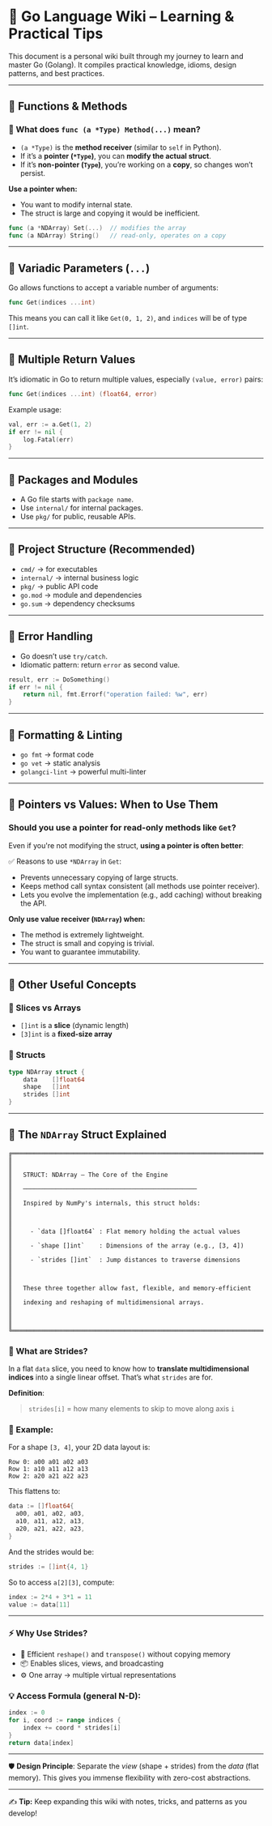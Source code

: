 # 📘 Go Language Wiki – Learning & Practical Tips

This document is a personal wiki built through my journey to learn and master Go (Golang). It compiles practical knowledge, idioms, design patterns, and best practices.

---

## 🔹 Functions & Methods

### 🧠 What does `func (a *Type) Method(...)` mean?

- `(a *Type)` is the **method receiver** (similar to `self` in Python).
- If it’s a **pointer (`*Type`)**, you can **modify the actual struct**.
- If it’s **non-pointer (`Type`)**, you’re working on a **copy**, so changes won’t persist.

**Use a pointer when:**
- You want to modify internal state.
- The struct is large and copying it would be inefficient.

```go
func (a *NDArray) Set(...)  // modifies the array
func (a NDArray) String()   // read-only, operates on a copy
```

---

## 🔹 Variadic Parameters (`...`)

Go allows functions to accept a variable number of arguments:

```go
func Get(indices ...int)
```

This means you can call it like `Get(0, 1, 2)`, and `indices` will be of type `[]int`.

---

## 🔹 Multiple Return Values

It’s idiomatic in Go to return multiple values, especially `(value, error)` pairs:

```go
func Get(indices ...int) (float64, error)
```

Example usage:

```go
val, err := a.Get(1, 2)
if err != nil {
    log.Fatal(err)
}
```

---

## 🔹 Packages and Modules

- A Go file starts with `package name`.
- Use `internal/` for internal packages.
- Use `pkg/` for public, reusable APIs.

---

## 🔹 Project Structure (Recommended)

- `cmd/` → for executables
- `internal/` → internal business logic
- `pkg/` → public API code
- `go.mod` → module and dependencies
- `go.sum` → dependency checksums

---

## 🔹 Error Handling

- Go doesn’t use `try/catch`.
- Idiomatic pattern: return `error` as second value.

```go
result, err := DoSomething()
if err != nil {
    return nil, fmt.Errorf("operation failed: %w", err)
}
```

---

## 🔹 Formatting & Linting

- `go fmt` → format code
- `go vet` → static analysis
- `golangci-lint` → powerful multi-linter

---

## 🔹 Pointers vs Values: When to Use Them

### Should you use a pointer for read-only methods like `Get`?

Even if you're not modifying the struct, **using a pointer is often better**:

✅ Reasons to use `*NDArray` in `Get`:
- Prevents unnecessary copying of large structs.
- Keeps method call syntax consistent (all methods use pointer receiver).
- Lets you evolve the implementation (e.g., add caching) without breaking the API.

**Only use value receiver (`NDArray`) when:**
- The method is extremely lightweight.
- The struct is small and copying is trivial.
- You want to guarantee immutability.

---

## 🔹 Other Useful Concepts

### 🔸 Slices vs Arrays

- `[]int` is a **slice** (dynamic length)
- `[3]int` is a **fixed-size array**

### 🔸 Structs

```go
type NDArray struct {
    data    []float64
    shape   []int
    strides []int
}
```

---

## 🧬 The `NDArray` Struct Explained

```
╔════════════════════════════════════════════════════════════════════════════╗
║                                                                            ║
║   STRUCT: NDArray – The Core of the Engine                                 ║
║   ────────────────────────────────────────────────                         ║
║   Inspired by NumPy's internals, this struct holds:                        ║
║                                                                            ║
║     - `data []float64` : Flat memory holding the actual values             ║
║     - `shape []int`    : Dimensions of the array (e.g., [3, 4])            ║
║     - `strides []int`  : Jump distances to traverse dimensions             ║
║                                                                            ║
║   These three together allow fast, flexible, and memory-efficient          ║
║   indexing and reshaping of multidimensional arrays.                       ║
║                                                                            ║
╚════════════════════════════════════════════════════════════════════════════╝
```

### 📐 What are Strides?

In a flat `data` slice, you need to know how to **translate multidimensional indices**
into a single linear offset. That’s what `strides` are for.

**Definition**:
> `strides[i]` = how many elements to skip to move along axis `i`

### 🧪 Example:

For a shape `[3, 4]`, your 2D data layout is:

```
Row 0: a00 a01 a02 a03
Row 1: a10 a11 a12 a13
Row 2: a20 a21 a22 a23
```

This flattens to:

```go
data := []float64{
  a00, a01, a02, a03,
  a10, a11, a12, a13,
  a20, a21, a22, a23,
}
```

And the strides would be:

```go
strides := []int{4, 1}
```

So to access `a[2][3]`, compute:

```go
index := 2*4 + 3*1 = 11
value := data[11]
```

---

### ⚡ Why Use Strides?

- 🔄 Efficient `reshape()` and `transpose()` without copying memory
- 📦 Enables slices, views, and broadcasting
- ⚙️ One array → multiple virtual representations

### 💡 Access Formula (general N-D):

```go
index := 0
for i, coord := range indices {
    index += coord * strides[i]
}
return data[index]
```

---

🛡️ **Design Principle**: Separate the *view* (shape + strides) from the *data* (flat memory).
This gives you immense flexibility with zero-cost abstractions.


---

✍️ **Tip:** Keep expanding this wiki with notes, tricks, and patterns as you develop!
